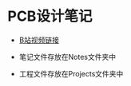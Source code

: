 # PCB设计笔记

- [B站视频链接](https://www.bilibili.com/video/BV1At421h7Ui/?spm_id_from=333.1387.0.0&vd_source=82fdaa13f57d339420a33b8e98a53858)

- 笔记文件存放在Notes文件夹中
- 工程文件存放在Projects文件夹中
